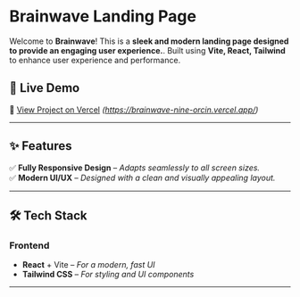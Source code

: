 # **Brainwave Landing Page**

Welcome to **Brainwave**! This is a **sleek and modern landing page designed to provide an engaging user experience.**. Built using **Vite, React, Tailwind** to enhance user experience and performance.

## 🚀 **Live Demo**

🔗 [View Project on Vercel](#) _(https://brainwave-nine-orcin.vercel.app/)_

---

## ✨ **Features**

✅ **Fully Responsive Design** – _Adapts seamlessly to all screen sizes._  
✅ **Modern UI/UX** – _Designed with a clean and visually appealing layout._

---

## 🛠 **Tech Stack**

### **Frontend**

- **React** + Vite – _For a modern, fast UI_
- **Tailwind CSS** – _For styling and UI components_

---
